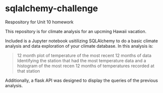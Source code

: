 # sqlalchemy-challenge
Respository for Unit 10 homework

This repository is for climate analysis for an upcming Hawaii vacation.

Included is a Jupyter notebook usitilizing SQLAlchemy to do a basic climate analysis and data exploration of your climate database.
In this analysis is:
> 12 month plot of temperature of the most recent 12 months of data
> Identifying the station that had the most temperature data and a histogram of the most recen 12 months of temperatures recorded at that station

Additionally, a flask API was designed to display the queries of the previous analysis.